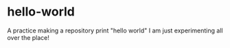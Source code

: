 # hello-world
A practice making a repository
print "hello world" 
I am just experimenting all over the place! 
